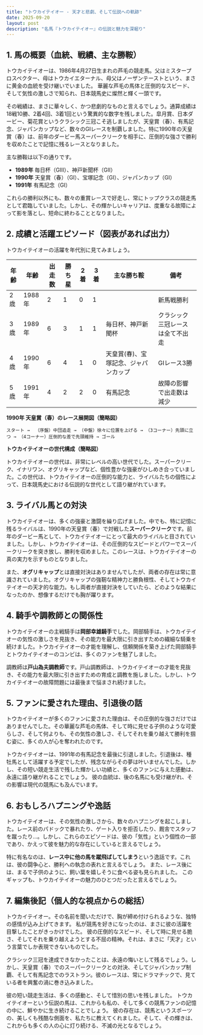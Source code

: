 ```yaml
---
title: "トウカイテイオー - 天才と悲劇、そして伝説への軌跡"
date: 2025-09-20
layout: post
description: "名馬『トウカイテイオー』の伝説と魅力を深堀り"
---
```


## 1. 馬の概要（血統、戦績、主な勝鞍）

トウカイテイオーは、1986年4月27日生まれの芦毛の競走馬。父はミスタープロスペクター、母はトウカイエターナル、母父はノーザンテーストという、まさに黄金の血統を受け継いでいました。  華麗な芦毛の馬体と圧倒的なスピード、そして気性の激しさで知られ、日本競馬史に燦然と輝く一頭です。

その戦績は、まさに華々しく、かつ悲劇的なものと言えるでしょう。通算成績は18戦10勝、2着4回、3着1回という驚異的な数字を残しました。皐月賞、日本ダービー、菊花賞というクラシック三冠こそ逃しましたが、天皇賞（春）、有馬記念、ジャパンカップなど、数々のGIレースを制覇しました。特に1990年の天皇賞（春）は、前年のダービー馬スーパークリークを相手に、圧倒的な強さで勝利を収めたことで記憶に残るレースとなりました。

主な勝鞍は以下の通りです。

* **1989年**  毎日杯（GIII）、神戸新聞杯（GII）
* **1990年** 天皇賞（春）（GI）、宝塚記念（GI）、ジャパンカップ（GI）
* **1991年** 有馬記念（GI）

これらの勝利以外にも、数々の重賞レースで好走し、常にトップクラスの競走馬として君臨していました。しかし、その輝かしいキャリアは、度重なる故障によって影を落とし、短命に終わることとなりました。


## 2. 成績と活躍エピソード（図表があれば出力）

トウカイテイオーの活躍を年代別に見てみましょう。

| 年齢 | 年齢 | 出走数 | 勝ち星 | 2着 | 3着 | 主な勝ち鞍 | 備考 |
|---|---|---|---|---|---|---|---|
| 2歳 | 1988年 | 2 | 1 | 0 | 1 |  | 新馬戦勝利 |
| 3歳 | 1989年 | 6 | 3 | 1 | 1 | 毎日杯、神戸新聞杯 |  クラシック三冠レースは全て不出走 |
| 4歳 | 1990年 | 6 | 4 | 1 | 0 | 天皇賞(春)、宝塚記念、ジャパンカップ |  GIレース3勝 |
| 5歳 | 1991年 | 4 | 2 | 2 | 0 | 有馬記念 |  故障の影響で出走数は減少 |


**1990年 天皇賞（春）のレース展開図（簡略図）**

```
スタート →  （序盤）中団追走 → （中盤）徐々に位置を上げる → （3コーナー）先頭に立つ → （4コーナー）圧倒的な差で先頭維持 → ゴール
```

**トウカイテイオーの世代構成（簡略図）**

トウカイテイオーの世代は、非常にレベルの高い世代でした。スーパークリーク、イナリワン、オグリキャップなど、個性豊かな強豪がひしめき合っていました。この世代は、トウカイテイオーの圧倒的な能力と、ライバルたちの個性によって、日本競馬史における伝説的な世代として語り継がれています。


## 3. ライバル馬との対決

トウカイテイオーは、多くの強豪と激闘を繰り広げました。中でも、特に記憶に残るライバルは、1990年の天皇賞（春）で対戦した**スーパークリーク**です。前年のダービー馬として、トウカイテイオーにとって最大のライバルと目されていました。しかし、トウカイテイオーは、その圧倒的なスピードとパワーでスーパークリークを突き放し、勝利を収めました。このレースは、トウカイテイオーの真の実力を示すものとなりました。

また、**オグリキャップ**とは直接対決はありませんでしたが、両者の存在は常に意識されていました。オグリキャップの強靭な精神力と勝負根性、そしてトウカイテイオーの天才的な能力。もし両者が直接対決をしていたら、どのような結果になったのか、想像するだけでも胸が躍ります。


## 4. 騎手や調教師との関係性

トウカイテイオーの主戦騎手は**岡部幸雄騎手**でした。岡部騎手は、トウカイテイオーの気性の激しさを見抜き、その能力を最大限に引き出すための繊細な騎乗を続けました。トウカイテイオーの才能を理解し、信頼関係を築き上げた岡部騎手とトウカイテイオーのコンビは、多くのファンを魅了しました。

調教師は**戸山為夫調教師**です。戸山調教師は、トウカイテイオーの才能を見抜き、その能力を最大限に引き出すための育成と調教を施しました。しかし、トウカイテイオーの故障問題には最後まで悩まされ続けました。


## 5. ファンに愛された理由、引退後の話

トウカイテイオーが多くのファンに愛された理由は、その圧倒的な強さだけではありませんでした。その華麗な芦毛の馬体、そして時に見せる子供のような可愛らしさ、そして何よりも、その気性の激しさ、そしてそれを乗り越えて勝利を掴む姿に、多くの人が心を奪われたのです。

トウカイテイオーは、1991年の有馬記念を最後に引退しました。引退後は、種牡馬として活躍する予定でしたが、残念ながらその夢は叶いませんでした。しかし、その短い競走生活で残した輝かしい功績と、多くのファンに与えた感動は、永遠に語り継がれることでしょう。  彼の血統は、後の名馬にも受け継がれ、その影響は現代の競馬にも及んでいます。


## 6. おもしろハプニングや逸話

トウカイテイオーは、その気性の激しさから、数々のハプニングを起こしました。レース前のパドックで暴れたり、ゲート入りを拒否したり、厩舎でスタッフを蹴ったり…。しかし、これらのエピソードは、彼の「気性」という個性の一部であり、かえって彼を魅力的な存在にしていると言えるでしょう。

特に有名なのは、**レース中に他の馬を蹴飛ばしてしまう**という逸話です。これは、彼の闘争心と、勝利への執念の表れと言えるでしょう。  また、レース後には、まるで子供のように、飼い葉を嬉しそうに食べる姿も見られました。  このギャップも、トウカイテイオーの魅力のひとつだったと言えるでしょう。


## 7. 編集後記（個人的な視点からの総括）

トウカイテイオー。その名前を聞いただけで、胸が締め付けられるような、独特の感情が込み上げてきます。  私が競馬を好きになったのは、まさに彼の活躍を目撃したことがきっかけでした。  彼の圧倒的なスピード、そして時に見せる脆さ、そしてそれを乗り越えようとする不屈の精神。それは、まさに「天才」という言葉でしか表現できないものでした。

クラシック三冠を達成できなかったことは、永遠の悔いとして残るでしょう。しかし、天皇賞（春）でのスーパークリークとの対決、そしてジャパンカップ制覇、そして有馬記念でのラストラン。彼のレースは、常にドラマチックで、見ている者を興奮の渦に巻き込みました。

彼の短い競走生活は、多くの感動と、そして惜別の思いを残しました。  トウカイテイオーという伝説の馬は、これからも私の、そして多くの競馬ファンの記憶の中に、鮮やかに生き続けることでしょう。  彼の存在は、競馬というスポーツの、美しくも残酷な側面を、私たちに教えてくれました。そして、その輝きは、これからも多くの人の心に灯り続ける、不滅の光となるでしょう。
